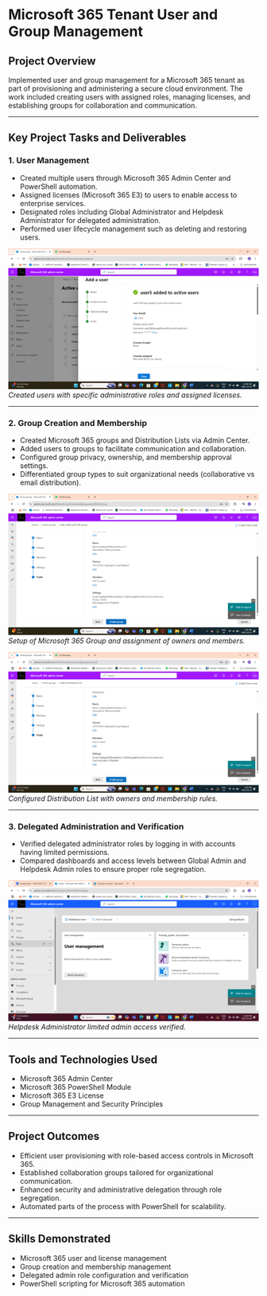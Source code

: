 # Microsoft 365 Tenant User and Group Management

## Project Overview  
Implemented user and group management for a Microsoft 365 tenant as part of provisioning and administering a secure cloud environment. The work included creating users with assigned roles, managing licenses, and establishing groups for collaboration and communication.

---

## Key Project Tasks and Deliverables

### 1. User Management  
- Created multiple users through Microsoft 365 Admin Center and PowerShell automation.  
- Assigned licenses (Microsoft 365 E3) to users to enable access to enterprise services.  
- Designated roles including Global Administrator and Helpdesk Administrator for delegated administration.  
- Performed user lifecycle management such as deleting and restoring users.

![User Creation and License Assignment](images/user-creation-license-assignment.png)  
*Created users with specific administrative roles and assigned licenses.*

---

### 2. Group Creation and Membership  
- Created Microsoft 365 groups and Distribution Lists via Admin Center.  
- Added users to groups to facilitate communication and collaboration.  
- Configured group privacy, ownership, and membership approval settings.  
- Differentiated group types to suit organizational needs (collaborative vs email distribution).

![Microsoft 365 Group Creation](images/group-creation.png)  
*Setup of Microsoft 365 Group and assignment of owners and members.*

![Distribution List Setup](images/distribution-list-setup.png)  
*Configured Distribution List with owners and membership rules.*

---

### 3. Delegated Administration and Verification  
- Verified delegated administrator roles by logging in with accounts having limited permissions.  
- Compared dashboards and access levels between Global Admin and Helpdesk Admin roles to ensure proper role segregation.

![Delegated Admin Dashboard](images/delegated-admin-dashboard.png)  
*Helpdesk Administrator limited admin access verified.*

---

## Tools and Technologies Used  
- Microsoft 365 Admin Center  
- Microsoft 365 PowerShell Module  
- Microsoft 365 E3 License  
- Group Management and Security Principles  

---

## Project Outcomes  
- Efficient user provisioning with role-based access controls in Microsoft 365.  
- Established collaboration groups tailored for organizational communication.  
- Enhanced security and administrative delegation through role segregation.  
- Automated parts of the process with PowerShell for scalability.

---

## Skills Demonstrated  
- Microsoft 365 user and license management  
- Group creation and membership management  
- Delegated admin role configuration and verification  
- PowerShell scripting for Microsoft 365 automation  
